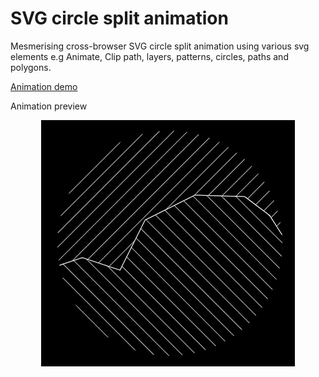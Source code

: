 # SVG circle split animation
Mesmerising cross-browser SVG circle split animation using various svg elements e.g Animate, Clip path, layers, patterns, circles, paths and polygons.

[Animation demo](https://edindelan.github.io/svg-circle-split-animation/)

<p>Animation preview</p>

<p align="center">
    <img width="406" height="394" src="https://raw.githubusercontent.com/edindelan/svg-circle-split-animation/master/assets/img/svg-circle-split-animation.gif">
</p>